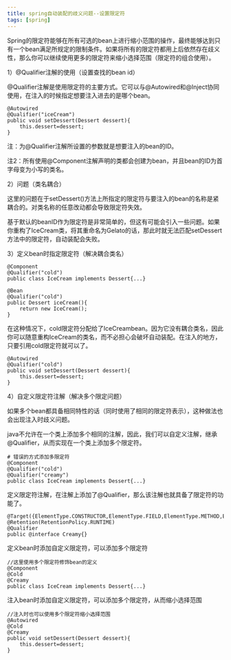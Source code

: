 ```yaml
---
title: spring自动装配的歧义问题--设置限定符
tags: [spring]
---
```


Spring的限定符能够在所有可选的bean上进行缩小范围的操作，最终能够达到只有一个bean满足所规定的限制条件。如果将所有的限定符都用上后依然存在歧义性，那么你可以继续使用更多的限定符来缩小选择范围（限定符的组合使用）。

1）@Qualifier注解的使用（设置查找的bean id）

@Qualifier注解是使用限定符的主要方式。它可以与@Autowired和@Inject协同使用，在注入的时候指定想要注入进去的是哪个bean。

```
@Autowired
@Qualifier("iceCream")
public void setDessert(Dessert dessert){
    this.dessert=dessert;
}
```

注：为@Qualifier注解所设置的参数就是想要注入的bean的ID。

注2：所有使用@Component注解声明的类都会创建为bean，并且bean的ID为首字母变为小写的类名。

2）问题（类名耦合）

这里的问题在于setDessert()方法上所指定的限定符与要注入的bean的名称是紧耦合的。对类名称的任意改动都会导致限定符失效。

基于默认的beanID作为限定符是非常简单的，但这有可能会引入一些问题。如果你重构了IceCream类，将其重命名为Gelato的话，那此时就无法匹配setDessert方法中的限定符，自动装配会失败。

3）定义bean时指定限定符（解决耦合类名）

```
@Component
@Qualifier("cold")
public class IceCream implements Dessert{...}

@Bean
@Qualifier("cold")
public Dessert iceCream(){
    return new IceCream();
}
```

在这种情况下，cold限定符分配给了IceCreambean。因为它没有耦合类名，因此你可以随意重构IceCream的类名，而不必担心会破坏自动装配。在注入的地方，只要引用cold限定符就可以了。

```
@Autowired
@Qualifier("cold")
public void setDessert(Dessert dessert){
    this.dessert=dessert;
}
```

4）自定义限定符注解（解决多个限定问题）

如果多个bean都具备相同特性的话（同时使用了相同的限定符表示），这种做法也会出现注入时歧义问题。

java不允许在一个类上添加多个相同的注解，因此，我们可以自定义注解，继承@Qualifier，从而实现在一个类上添加多个限定符。

```
# 错误的方式添加多限定符
@Component
@Qualifier("cold")
@Qualifier("creamy")
public class IceCream implements Dessert{...}
```

定义限定符注解，在注解上添加了@Qualifier，那么该注解也就具备了限定符的功能了。

```
@Target({ElementType.CONSTRUCTOR,ElementType.FIELD,ElementType.METHOD,ElementType.TYPE})
@Retention(RetentionPolicy.RUNTIME)
@Qualifier
public @interface Creamy{}
```

定义bean时添加自定义限定符，可以添加多个限定符

```
//这里使用多个限定符修饰bean的定义
@Component
@Cold
@Creamy
public class IceCream implements Dessert{...}
```

注入bean时添加自定义限定符，可以添加多个限定符，从而缩小选择范围

```
//注入时也可以使用多个限定符缩小选择范围
@Autowired
@Cold
@Creamy
public void setDessert(Dessert dessert){
    this.dessert=dessert;
}
```